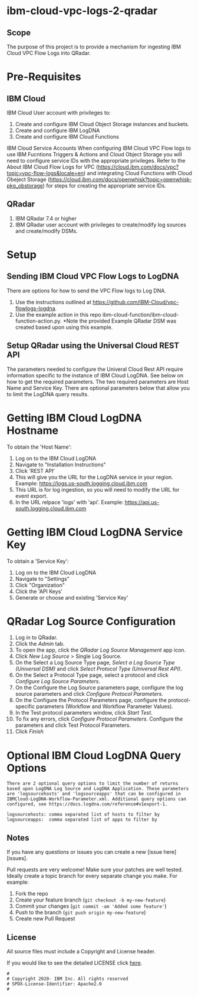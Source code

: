 <!-- This should be the location of the title of the repository, normally the short name -->
# ibm-cloud-vpc-logs-2-qradar

## Scope

The purpose of this project is to provide a mechanism for ingesting IBM Cloud VPC Flow Logs into QRadar.

# Pre-Requisites

## IBM Cloud

IBM Cloud User account with privileges to:
1. Create and configure IBM Cloud Object Storage instances and buckets.
2. Create and configure IBM LogDNA
3. Create and configure IBM Cloud Functions

IBM Cloud Service Accounts
    When configuring IBM Cloud VPC Flow logs to use IBM Fucntions Triggers & Actions and Cloud Object Storage you will need to configure service IDs with the appropriate privileges. Refer to the About IBM Cloud Flow Logs for VPC (https://cloud.ibm.com/docs/vpc?topic=vpc-flow-logs&locale=en) and integrating Cloud Functions with Cloud Obeject Storage (https://cloud.ibm.com/docs/openwhisk?topic=openwhisk-pkg_obstorage) for steps for creating the appropriate service IDs.

## QRadar
1. IBM QRadar 7.4 or higher
2. IBM QRadar user account with privileges to create/modify log sources and create/modify DSMs.

# Setup

## Sending IBM Cloud VPC Flow Logs to LogDNA
There are options for how to send the VPC Flow logs to Log DNA.
1. Use the instructions outlined at  https://github.com/IBM-Cloud/vpc-flowlogs-logdna.
2. Use the example action in this repo ibm-cloud-function/ibm-cloud-function-action.py. *Note the provided Example QRadar DSM was created based upon using this example.


## Setup QRadar using the Universal Cloud REST API

The parameters needed to configure the Univeral Cloud Rest API require information specific to the instance of IBM Cloud LogDNA. See below on how to get the required parameters. The two required parameters are Host Name and Service Key. There are optional parameters below that allow you to limit the LogDNA query results.

# Getting IBM Cloud LogDNA Hostname

To obtain the 'Host Name':
1. Log on to the IBM Cloud LogDNA
2. Navigate to "Installation Instructions"
3. Click 'REST API'
4. This will give you the URL for the LogDNA service in your region. Example: https://logs.us-south.logging.cloud.ibm.com
5. This URL is for log ingestion, so you will need to modify the URL for event export.
6. In the URL relpace 'logs' with 'api'. Example: https://api.us-south.logging.cloud.ibm.com 

# Getting IBM Cloud LogDNA Service Key

To obtain a 'Service Key':
1. Log on to the IBM Cloud LogDNA
2. Navigate to "Settings"
3. Click "Organization"
4. Click the 'API Keys'
7. Generate or choose and existing 'Service Key'

# QRadar Log Source Configuration

1. Log in to QRadar.
2. Click the _Admin_ tab.
3. To open the app, click the _QRadar Log Source Management_ app icon.
4. Click _New Log Source_ > Single Log Source.
5. On the Select a Log Source Type page, _Select a Log Source Type (Universal DSM)_ and click _Select Protocol Type (Universal Rest API)_.
6. On the Select a Protocol Type page, select a protocol and click _Configure Log Source Parameters_.
7. On the Configure the Log Source parameters page, configure the log source parameters and click _Configure Protocol
Parameters_.
8. On the Configure the Protocol Parameters page, configure the protocol-specific parameters (Workflow and Workflow
Parameter Values). 
9. In the Test protocol parameters window, click _Start Test_.
10. To fix any errors, click _Configure Protocol Parameters_. Configure the parameters and click Test Protocol Parameters.
11. Click _Finish_


# Optional IBM Cloud LogDNA Query Options

    There are 2 optional query options to limit the number of returns based upon LogDNA Log Source and LogDNA Application. These parameters are 'logsourcehosts' and 'logsourceapps' that can be configured in IBMCloud-LogDNA-Workflow-Parameter.xml. Additional query options can configured, see https://docs.logdna.com/reference#v1export-1.

    logsourcehosts: comma separated list of hosts to filter by
    logsourceapps:  comma separated list of apps to filter by

<!-- A notes section is useful for anything that isn't covered in the Usage or Scope. Like what we have below. -->
## Notes

If you have any questions or issues you can create a new [issue here][issues].

Pull requests are very welcome! Make sure your patches are well tested.
Ideally create a topic branch for every separate change you make. For
example:

1. Fork the repo
2. Create your feature branch (`git checkout -b my-new-feature`)
3. Commit your changes (`git commit -am 'Added some feature'`)
4. Push to the branch (`git push origin my-new-feature`)
5. Create new Pull Request

## License

All source files must include a Copyright and License header. 

If you would like to see the detailed LICENSE click [here](LICENSE).

```text
#
# Copyright 2020- IBM Inc. All rights reserved
# SPDX-License-Identifier: Apache2.0
#
```

